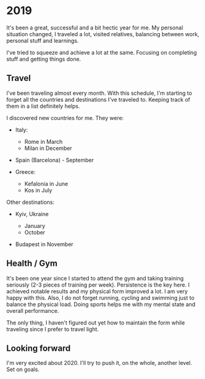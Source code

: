 # 2019

It's been a great, successful and a bit hectic year for me. My personal situation changed, I traveled a lot, visited relatives, balancing between work, personal stuff and learnings.

I've tried to squeeze and achieve a lot at the same. Focusing on completing stuff and getting things done.

## Travel

I've been traveling almost every month. With this schedule, I'm starting to forget all the countries and destinations I've traveled to. Keeping track of them in a list definitely helps.

I discovered new countries for me. They were:

- Italy:

  - Rome in March
  - Milan in December

- Spain (Barcelona) - September
- Greece:
  - Kefalonia in June
  - Kos in July

Other destinations:

- Kyiv, Ukraine

  - January
  - October

- Budapest in November

## Health / Gym

It's been one year since I started to attend the gym and taking training seriously (2-3 pieces of training per week). Persistence is the key here. I achieved notable results and my physical form improved a lot. I am very happy with this. Also, I do not forget running, cycling and swimming just to balance the physical load. Doing sports helps me with my mental state and overall performance.

The only thing, I haven't figured out yet how to maintain the form while traveling since I prefer to travel light.

## Looking forward

I'm very excited about 2020. I'll try to push it, on the whole, another level. Set on goals.
